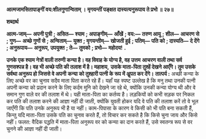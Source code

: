 **आत्मजामसितापाङ्गीं वय:शीलगुणान्विताम् ।** **मृगयन्तीं पङ्क्षत दास्यत्यनुरूपाय ते प्रभो ॥ २७॥** 

**शब्दार्थ** 

**आत्म-जाम्—** **अपनी पुत्री** **; असित—** **श्याम** **; अपाङ्गीम्—** **आँखें** **; वय:—** **तरुण आयु** **; शील—** **आचरण से** **; गुण—** **अच्छे गुणों से** **; अन्विताम्—** **युक्त** **; मृगयन्तीम्—** **खोजती हुई** **; पतिम्—** **पति को** **; दास्यति—** **दे देंगे** **; अनुरूपाय—** **अनुरूप, उपयुक्त** **; ते—** **तुमको** **; प्रभो—** **महोदय!** **.** 

**उनके एक श्याम नेत्रों वाली तरुणी कन्या है। वह विवाह के योग्य है, वह उत्तम** **आचरण वाली तथा सर्व गुणसश्पन्न है। वह भी अच्छे पति की तलाश में है। महाशय,** **उसके माता-पिता तुश्हें देखने आएँगे। तुम उसके सर्वथा अनुरूप हो जिससे वे अपनी** **कन्या को तुश्हारी पत्नी के रूप में अॢपत कर देंगे।** **तात्पर्य :** अच्छी कन्या के लिए अच्छे वर का चुनाव सदैव माता पिता करते रहे हैं। यहाँ यह स्पष्ट उल्लेख है कि मनु तथा उनकी पत्नी अपनी कन्या को प्रदान करने के लिए कर्दम मुनि को देखने जा रहे थे, क्योंकि उनकी कन्या योग्य थी और वे समान गुण वाले वर की तलाश में थे। यही माता-पिता का कर्तव्य है। लड़कियों को कभी सड़क पर निकल कर पति की तलाश करने की आज्ञा नहीं दी जाती, क्योंकि युवती होकर यदि वे पति की तलाश करें तो वे भूल जाएँगी कि पति उनके अनुरूप भी है या नहीं। काम-पिपासा के कारण वे किसी को भी पति बना सकती हैं, किन्तु यदि माता-पिता उसके पति का चुनाव करते हैं, तो विचार कर सकते है कि किसे चुना जाय और किसे नहीं। फलत: वैदिक पद्धति में माता-पिता अनुरूप वर को कन्या का दान करते हैं, उसे स्वतन्त्र रूप से वर चुनने की आज्ञा नहीं दी जाती।  